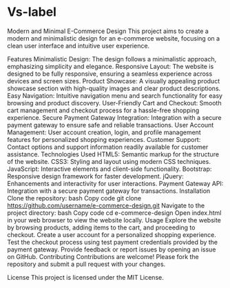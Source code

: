 # Vs-label
Modern and Minimal E-Commerce Design
This project aims to create a modern and minimalistic design for an e-commerce website, focusing on a clean user interface and intuitive user experience.

Features
Minimalistic Design: The design follows a minimalistic approach, emphasizing simplicity and elegance.
Responsive Layout: The website is designed to be fully responsive, ensuring a seamless experience across devices and screen sizes.
Product Showcase: A visually appealing product showcase section with high-quality images and clear product descriptions.
Easy Navigation: Intuitive navigation menu and search functionality for easy browsing and product discovery.
User-Friendly Cart and Checkout: Smooth cart management and checkout process for a hassle-free shopping experience.
Secure Payment Gateway Integration: Integration with a secure payment gateway to ensure safe and reliable transactions.
User Account Management: User account creation, login, and profile management features for personalized shopping experiences.
Customer Support: Contact options and support information readily available for customer assistance.
Technologies Used
HTML5: Semantic markup for the structure of the website.
CSS3: Styling and layout using modern CSS techniques.
JavaScript: Interactive elements and client-side functionality.
Bootstrap: Responsive design framework for faster development.
jQuery: Enhancements and interactivity for user interactions.
Payment Gateway API: Integration with a secure payment gateway for transactions.
Installation
Clone the repository:
bash
Copy code
git clone https://github.com/username/e-commerce-design.git
Navigate to the project directory:
bash
Copy code
cd e-commerce-design
Open index.html in your web browser to view the website locally.
Usage
Explore the website by browsing products, adding items to the cart, and proceeding to checkout.
Create a user account for a personalized shopping experience.
Test the checkout process using test payment credentials provided by the payment gateway.
Provide feedback or report issues by opening an issue on GitHub.
Contributing
Contributions are welcome! Please fork the repository and submit a pull request with your changes.

License
This project is licensed under the MIT License.

